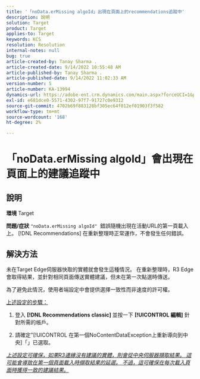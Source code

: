 ```yaml
---
title: '「noData.erMissing algoId」出現在頁面上的recommendations追蹤中'
description: 說明
solution: Target
product: Target
applies-to: Target
keywords: KCS
resolution: Resolution
internal-notes: null
bug: true
article-created-by: Tanay Sharma .
article-created-date: 9/14/2022 10:55:48 AM
article-published-by: Tanay Sharma .
article-published-date: 9/14/2022 11:02:33 AM
version-number: 5
article-number: KA-13994
dynamics-url: https://adobe-ent.crm.dynamics.com/main.aspx?forceUCI=1&pagetype=entityrecord&etn=knowledgearticle&id=e3d763c7-1b34-ed11-9db1-002248086735
exl-id: e681dce0-5571-4302-97f7-91727c0e9312
source-git-commit: 4702b69f883128bf305ec64f012ef01903f3f582
workflow-type: tm+mt
source-wordcount: '168'
ht-degree: 2%

---
```


# 「noData.erMissing algoId」會出現在頁面上的建議追蹤中

## 說明

<b>環境</b>
Target


<b>問題/症狀</b>
`"noData.erMissing algoId"`  錯誤隨機出現在活動URL的第一頁載入上。 [!DNL Recommendations] 在重新整理時正常運作，不會發生任何錯誤。


## 解決方法


未在Target Edge伺服器快取的實體就會發生這種情況。 在重新整理時，R3 Edge會取得結果，並針對相同頁面傳送實體建議，但未在第一次點選時傳送。

為了避免此情況，使用者端設定中會提供選擇一致性而非速度的許可權。



<u>上述設定的步驟：</u>

1. 登入 <b>[!DNL Recommendations classic] </b>並按一下 <b>[!UICONTROL 編輯]</b> 針對所需的帳戶。

2. 請確定&quot;[!UICONTROL 在第一個NoContentDataException上重新導向到中央]「」已選取。

*<u>上述設定可確保，如果R3邊緣沒有建議的實體，則會從中央伺服器擷取結果。 這可能會導致在第一個頁面載入時擷取結果的延遲。 不過，這可確保在每次載入頁面時獲得一致的建議結果。</u>*
